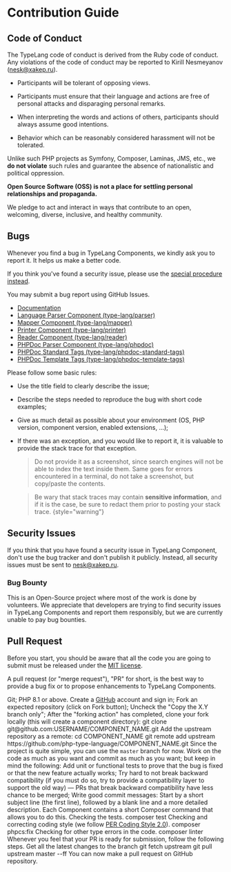# Contribution Guide

<show-structure for="chapter" depth="2"/>

## Code of Conduct

The TypeLang code of conduct is derived from the Ruby code of conduct.
Any violations of the code of conduct may be reported
to Kirill Nesmeyanov ([nesk@xakep.ru](mailto:nesk@xakep.ru)).

- Participants will be tolerant of opposing views.

- Participants must ensure that their language and actions are free of
  personal attacks and disparaging personal remarks.

- When interpreting the words and actions of others, participants
  should always assume good intentions.

- Behavior which can be reasonably considered harassment will not be tolerated.

Unlike such PHP projects as Symfony, Composer, Laminas, JMS, etc., we **do not
violate** such rules and guarantee the absence of nationalistic and political
oppression.

**Open Source Software (OSS) is not a place for settling personal
relationships and propaganda.**

We pledge to act and interact in ways that contribute to an open, welcoming,
diverse, inclusive, and healthy community.

## Bugs

Whenever you find a bug in TypeLang Components, we kindly ask you to report it.
It helps us make a better code.

<warning>
If you think you've found a security issue, please use 
the <a href="contribution.md#security-issues">special procedure instead</a>.
</warning>

You may submit a bug report using GitHub Issues.
- [Documentation](https://github.com/php-type-language/docs/issues)
- [Language Parser Component (type-lang/parser)](https://github.com/php-type-language/parser/issues)
- [Mapper Component (type-lang/mapper)](https://github.com/php-type-language/mapper/issues)
- [Printer Component (type-lang/printer)](https://github.com/php-type-language/printer/issues)
- [Reader Component (type-lang/reader)](https://github.com/php-type-language/reader/issues)
- [PHPDoc Parser Component (type-lang/phpdoc)](https://github.com/php-type-language/phpdoc/issues)
- [PHPDoc Standard Tags (type-lang/phpdoc-standard-tags)](https://github.com/php-type-language/phpdoc-standard-tags/issues)
- [PHPDoc Template Tags (type-lang/phpdoc-template-tags)](https://github.com/php-type-language/phpdoc-template-tags/issues)

Please follow some basic rules:

- Use the title field to clearly describe the issue;
- Describe the steps needed to reproduce the bug with short code examples;
- Give as much detail as possible about your environment (OS, PHP version, 
  component version, enabled extensions, ...);
- If there was an exception, and you would like to report it, it is valuable to 
  provide the stack trace for that exception.
  > Do not provide it as a screenshot, since search engines will not be able to 
  > index the text inside them. Same goes for errors encountered in a terminal, 
  > do not take a screenshot, but copy/paste the contents. 
  
  > Be wary that stack traces may contain **sensitive information**, and if 
  > it is the case, be sure to redact them prior to posting your stack trace.
  {style="warning"}


## Security Issues

If you think that you have found a security issue in TypeLang Component,
don't use the bug tracker and don't publish it publicly. Instead, all security
issues must be sent to [nesk@xakep.ru](mailto:nesk@xakep.ru).

### Bug Bounty

This is an Open-Source project where most of the work is done by volunteers.
We appreciate that developers are trying to find security issues in TypeLang
Components and report them responsibly, but we are currently unable to
pay bug bounties.

## Pull Request

Before you start, you should be aware that all the code you are going to
submit must be released under the [MIT license](https://opensource.org/license/mit).

A pull request (or "merge request"), "PR" for short, is the best way to
provide a bug fix or to propose enhancements to TypeLang Components.

<procedure title="#1: Setup your Environment">
  <step>Git;</step>
  <step>PHP 8.1 or above.</step>
</procedure>

<procedure title="#2: Get the Source Code">
  <step>
    Create a <a href="https://github.com">GitHub</a> account and sign in;
  </step>
  <step>
    Fork an expected repository (click on <shortcut>Fork</shortcut> button);
  </step>
  <step>
    Uncheck the "Copy the X.Y branch only";
  </step>
  <step>
    After the "forking action" has completed, clone your fork locally 
    (this will create a component directory):
    <code-block lang="Bash">
    git clone git@github.com:USERNAME/COMPONENT_NAME.git
    </code-block>
  </step>
  <step>
    Add the upstream repository as a remote:
    <code-block lang="Bash">
    cd COMPONENT_NAME
    git remote add upstream https://github.com/php-type-language/COMPONENT_NAME.git
    </code-block>
  </step>
</procedure>

<procedure title="#3: Choose the right Branch">
  Since the project is quite simple, you can use the <code>master</code> branch for now.
</procedure>

<procedure title="#4: Work on your Pull Request">
  Work on the code as much as you want and commit as much as you want; 
  but keep in mind the following:
  <step>
    Add unit or functional tests to prove that the bug is fixed or 
    that the new feature actually works;
  </step>
  <step>
    Try hard to not break backward compatibility (if you must do so, try to 
    provide a compatibility layer to support the old way) &mdash; PRs that 
    break backward compatibility have less chance to be merged;
  </step>
  <step>
    Write good commit messages: Start by a short subject line (the first line), 
    followed by a blank line and a more detailed description.
  </step>
</procedure>

<procedure title="#5: Check that the current Tests Pass">
  Each Component contains a short Composer command that allows you to do this.
  <step>
    Checking the tests.
    <code-block lang="Bash">
    composer test
    </code-block>
  </step>
  <step>
    Checking and correcting coding style (we follow <a href="https://www.php-fig.org/per/coding-style/">PER Coding Style 2.0</a>).
    <code-block lang="Bash">
    composer phpcs:fix
    </code-block>
  </step>
  <step>
    Checking for other type errors in the code.
    <code-block lang="Bash">
    composer linter
    </code-block>
  </step>
</procedure>

<procedure title="#6: Submit your Pull Request">
  Whenever you feel that your PR is ready for submission, 
  follow the following steps.
  <step>
    Get all the latest changes to the branch
    <code-block lang="Bash">
    git fetch upstream
    git pull upstream master --ff
    </code-block>
  </step>
  <step>
    You can now make a pull request on GitHub repository.
  </step>
</procedure>